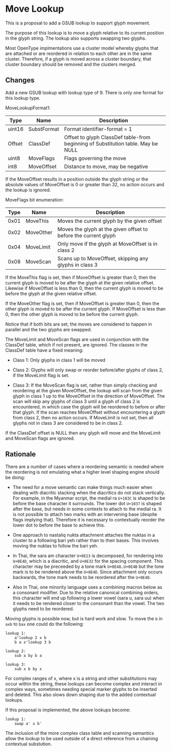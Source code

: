 # Move Lookup

This is a proposal to add a GSUB lookup to support glyph movement.

The purpose of this lookup is to move a glyph relative to its current position
in the glyph string. The lookup also supports swapping two glyphs.

Most OpenType implmentations use a cluster model whereby glyphs that are
attached or are reordered in relation to each other are in the same cluster.
Therefore, if a glyph is moved across a cluster boundary, that cluster boundary
should be removed and the clusters merged.


## Changes

Add a new GSUB lookup with lookup type of 9. There is only one format for this
lookup type.

MoveLookupFormat1:

Type   | Name        | Description
-----  | ----------  | -----------
uint16 | SubstFormat | Format identifier-format = 1
Offset | ClassDef    | Offset to glyph ClassDef table-from beginning of Substitution table. May be NULL
uint8  | MoveFlags   | Flags governing the move
int8   | MoveOffset  | Distance to move, may be negative

If the MoveOffset results in a position outside the glyph string or the absolute
values of MoveOffset is 0 or greater than 32, no action occurs and the lookup is
ignored.

MoveFlags bit enumeration:

Type | Name       | Description
---- | ---------- | -----------
0x01 | MoveThis   | Moves the current glyph by the given offset
0x02 | MoveOther  | Moves the glyph at the given offset to before the current glyph
0x04 | MoveLimit  | Only move if the glyph at MoveOffset is in class 2
0x08 | MoveScan   | Scans up to MoveOffset, skipping any glyphs in class 3

If the MoveThis flag is set, then if MoveOffset is greater than 0, then the
current glyph is moved to be after the glyph at the given relative offset.
Likewise if MoveOffset is less than 0, then the current glyph is moved to be
before the glyph at the given relative offset.

If the MoveOther flag is set, then if MoveOffset is greater than 0, then the
other glyph is moved to be after the current glyph. If MoveOffset is less than
0, then the other glyph is moved to be before the current glyph.

Notice that if both bits are set, the moves are considered to happen in
parallel and the two glyphs are swapped.

The MoveLimit and MoveScan flags are used in conjunction with the ClassDef table,
which if not present, are ignored. The classes in the ClassDef table have a fixed
meaning:

* Class 1: Only glyphs in class 1 will be moved

* Class 2: Glyphs will only swap or reorder before/after glyphs of class 2, if the
  MoveLimit flag is set.

* Class 3: If the MoveScan flag is set, rather than simply checking and reordering at the given
  MoveOffset, the lookup will scan from the given glyph in class 1 up to the
  MoveOffset in the direction of MoveOffset. The scan will skip any glyphs of
  class 3 until a glyph of class 2 is encountered, in which case the glyph
  will be reordered to before or after that glyph. If the scan reaches
  MoveOffset without encountering a glyph from class 2, then no action occurs.
  If MoveLimit is not set, then all glyphs not in class 3 are considered to be
  in class 2.

If the ClassDef offset is NULL then any glyph will move and the MoveLimit and
MoveScan flags are ignored.

## Rationale

There are a number of cases where a reordering semantic is needed where the
reordering is not emulating what a higher level shaping engine should be doing:

* The need for a move semantic can make things much easier when dealing with
diacritic stacking when the diacritics do not stack vertically. For example, in
the Myanmar script, the medial ra `U+103C` is shaped to be before the base
character it surrounds. The lower dot `U+1037` is shaped after the base, but
needs in some contexts to attach to the medial ra. It is not possible to attach
two marks with an intervening base (despite flags implying that). Therefore it
is necessary to contextually reorder the lower dot to before the base to achieve
this.

* One approach to nastaliq nukta attachment attaches the nuktas in a cluster to a
following bari yeh rather than to their bases. This involves moving the nuktas
to follow the bari yeh.

* In Thai, the sara am character `U+0E23` is decomposed, for rendering into `U+0E4D`,
which is a diacritic, and `U+0E32` for the spacing component. This character may be
preceeded by a tone mark `U+0E48`..`U+0E4B` but the tone mark is to be rendered above
the `U+0E4D`. Since attachment only occurs backwards, the tone mark needs to be
reordered after the `U+0E4D`.

* Also in Thai, one minority language uses a combining macron below as a consonant modifier.
Due to the relative canonical combining orders, this character will end up following
a lower vowel (sara u, sara uu) when it needs to be rendered closer to the consonant
than the vowel. The two glyphs need to be reordered. 

Moving glyphs is possible now, but is hard work and slow. To move the `b` in `axb` to
`bax` one could do the following:

````
lookup 1:
    a'lookup 2 x b
    b a x'lookup 3 b

lookup 2:
    sub a by b a

lookup 3:
    sub x b by x

````

For complex ranges of x, where x is a string and other substitutions may occur
within the string, these lookups can become complex and interact in complex ways, sometimes
needing special marker glyphs to be inserted and deleted. This also slows down
shaping due to the added contextual lookups.

If this proposal is implemented, the above lookups become:

````
lookup 1:
    swap a' x b'
````

The inclusion of the more complex class table and scanning semantics allow the lookup
to be used outside of a direct reference from a chaining contextual substution.
